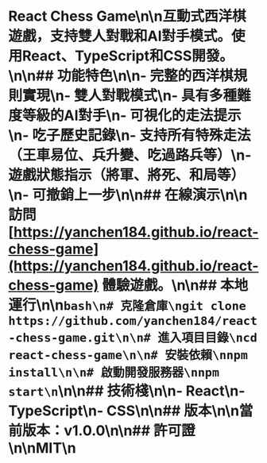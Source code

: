 # React Chess Game\n\n互動式西洋棋遊戲，支持雙人對戰和AI對手模式。使用React、TypeScript和CSS開發。\n\n## 功能特色\n\n- 完整的西洋棋規則實現\n- 雙人對戰模式\n- 具有多種難度等級的AI對手\n- 可視化的走法提示\n- 吃子歷史記錄\n- 支持所有特殊走法（王車易位、兵升變、吃過路兵等）\n- 遊戲狀態指示（將軍、將死、和局等）\n- 可撤銷上一步\n\n## 在線演示\n\n訪問 [https://yanchen184.github.io/react-chess-game](https://yanchen184.github.io/react-chess-game) 體驗遊戲。\n\n## 本地運行\n\n```bash\n# 克隆倉庫\ngit clone https://github.com/yanchen184/react-chess-game.git\n\n# 進入項目目錄\ncd react-chess-game\n\n# 安裝依賴\nnpm install\n\n# 啟動開發服務器\nnpm start\n```\n\n## 技術棧\n\n- React\n- TypeScript\n- CSS\n\n## 版本\n\n當前版本：v1.0.0\n\n## 許可證\n\nMIT\n